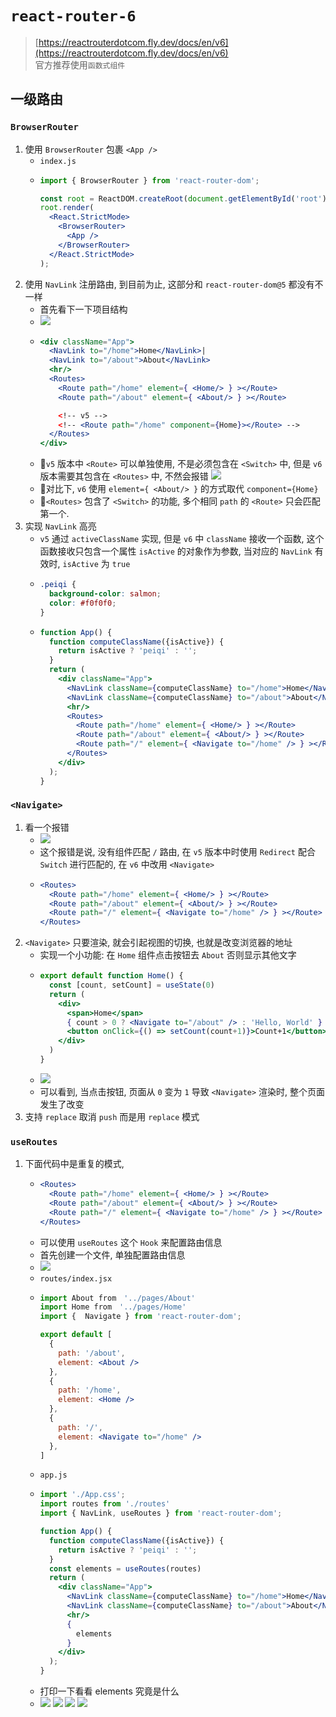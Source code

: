 # `react-router-6`
> [https://reactrouterdotcom.fly.dev/docs/en/v6](https://reactrouterdotcom.fly.dev/docs/en/v6) \
> 官方推荐使用`函数式组件`

## 一级路由
### `BrowserRouter`
1. 使用 `BrowserRouter` 包裹 `<App />`
    - `index.js`
    - ```jsx
      import { BrowserRouter } from 'react-router-dom';

      const root = ReactDOM.createRoot(document.getElementById('root'));
      root.render(
        <React.StrictMode>
          <BrowserRouter>
            <App />
          </BrowserRouter>
        </React.StrictMode>
      );
2. 使用 `NavLink` 注册路由, 到目前为止, 这部分和 `react-router-dom@5` 都没有不一样
    - 首先看下一下项目结构
    - ![](../../image/Snipaste_2022-06-11_10-13-28.png)
    - ```jsx
      <div className="App">
        <NavLink to="/home">Home</NavLink>|
        <NavLink to="/about">About</NavLink>
        <hr/>
        <Routes>
          <Route path="/home" element={ <Home/> } ></Route>
          <Route path="/about" element={ <About/> } ></Route>

          <!-- v5 -->
          <!-- <Route path="/home" component={Home}></Route> -->
        </Routes>
      </div>
    - 📕`v5` 版本中 `<Route>` 可以单独使用, 不是必须包含在 `<Switch>` 中, 但是 `v6` 版本需要其包含在 `<Routes>` 中, 不然会报错
    ![](../../image/Snipaste_2022-06-11_10-26-14.png)
    - 📕对比下, `v6` 使用 `element={ <About/> }` 的方式取代 `component={Home}`
    - 📕`<Routes>` 包含了 `<Switch>` 的功能, 多个相同 `path` 的 `<Route>` 只会匹配第一个.
3. 实现 `NavLink` 高亮
    - `v5` 通过 `activeClassName` 实现, 但是 `v6` 中 `className` 接收一个函数, 这个函数接收只包含一个属性 `isActive` 的对象作为参数, 当对应的 `NavLink` 有效时, `isActive` 为 `true`
    - ```css
      .peiqi {
        background-color: salmon;
        color: #f0f0f0;
      }
    - ```jsx
      function App() {
        function computeClassName({isActive}) {
          return isActive ? 'peiqi' : '';
        }
        return (
          <div className="App">
            <NavLink className={computeClassName} to="/home">Home</NavLink>|
            <NavLink className={computeClassName} to="/about">About</NavLink>
            <hr/>
            <Routes>
              <Route path="/home" element={ <Home/> } ></Route>
              <Route path="/about" element={ <About/> } ></Route>
              <Route path="/" element={ <Navigate to="/home" /> } ></Route>
            </Routes>
          </div>
        );
      }
### `<Navigate>`
1. 看一个报错 
    - ![](../../image/Snipaste_2022-06-11_10-46-49.png)
    - 这个报错是说, 没有组件匹配 `/` 路由, 在 `v5` 版本中时使用 `Redirect` 配合 `Switch` 进行匹配的, 在 `v6` 中改用 `<Navigate>`
    - ```jsx
      <Routes>
        <Route path="/home" element={ <Home/> } ></Route>
        <Route path="/about" element={ <About/> } ></Route>
        <Route path="/" element={ <Navigate to="/home" /> } ></Route>
      </Routes>
2. `<Navigate>` 只要渲染, 就会引起视图的切换, 也就是改变浏览器的地址
    - 实现一个小功能: 在 `Home` 组件点击按钮去 `About` 否则显示其他文字
    - ```jsx
      export default function Home() {
        const [count, setCount] = useState(0)
        return (
          <div>
            <span>Home</span>
            { count > 0 ? <Navigate to="/about" /> : 'Hello, World' }
            <button onClick={() => setCount(count+1)}>Count+1</button>
          </div>
        )
      }
    - ![](../../image/react-router-navigate.gif)
    - 可以看到, 当点击按钮, 页面从 `0` 变为 `1` 导致 `<Navigate>` 渲染时, 整个页面发生了改变
3. 支持 `replace` 取消 `push` 而是用 `replace` 模式
### `useRoutes`
1. 下面代码中是重复的模式,
    - ```jsx
      <Routes>
        <Route path="/home" element={ <Home/> } ></Route>
        <Route path="/about" element={ <About/> } ></Route>
        <Route path="/" element={ <Navigate to="/home" /> } ></Route>
      </Routes>
    - 可以使用 `useRoutes` 这个 `Hook` 来配置路由信息
    - 首先创建一个文件, 单独配置路由信息
    - ![](../../image/Snipaste_2022-06-12_09-47-33.png)
    - `routes/index.jsx`
    - ```jsx
      import About from　'../pages/About'
      import Home from　'../pages/Home'
      import {  Navigate } from 'react-router-dom';

      export default [
        {
          path: '/about',
          element: <About />
        },
        {
          path: '/home',
          element: <Home />
        },
        {
          path: '/',
          element: <Navigate to="/home" />
        },
      ]
    - `app.js`
    - ```jsx
      import './App.css';
      import routes from './routes'
      import { NavLink, useRoutes } from 'react-router-dom';

      function App() {
        function computeClassName({isActive}) {
          return isActive ? 'peiqi' : '';
        }
        const elements = useRoutes(routes)
        return (
          <div className="App">
            <NavLink className={computeClassName} to="/home">Home</NavLink>|
            <NavLink className={computeClassName} to="/about">About</NavLink>
            <hr/>
            {
              elements
            }
          </div>
        );
      }
    - 打印一下看看 elements 究竟是什么
    - ![](../../image/Snipaste_2022-06-12_09-56-37.png)
![](../../image/)
![](../../image/)
![](../../image/)
